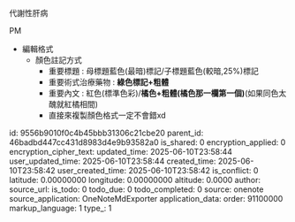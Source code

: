 代謝性肝病

PM

- 編輯格式
  - 顏色註記方式
    - 重要標題 : 母標題藍色(最暗)標記/子標題藍色(較暗,25%)標記
    - 重要術式治療藥物 : **綠色標記+粗體**
    - 重要內文 : 紅色(標準色彩)/**橘色+粗體(橘色那一欄第一個)**(如果同色太醜就紅橘相間)
    - 直接來複製顏色格式一定不會錯xd



id: 9556b9010f0c4b45bbb31306c21cbe20
parent_id: 46badbd447cc431d8983d4e9b93582a0
is_shared: 0
encryption_applied: 0
encryption_cipher_text: 
updated_time: 2025-06-10T23:58:44
user_updated_time: 2025-06-10T23:58:44
created_time: 2025-06-10T23:58:42
user_created_time: 2025-06-10T23:58:42
is_conflict: 0
latitude: 0.00000000
longitude: 0.00000000
altitude: 0.0000
author: 
source_url: 
is_todo: 0
todo_due: 0
todo_completed: 0
source: onenote
source_application: OneNoteMdExporter
application_data: 
order: 91100000
markup_language: 1
type_: 1
